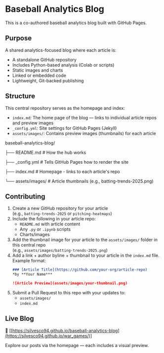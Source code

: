 # Baseball Analytics Blog

This is a co-authored baseball analytics blog built with GitHub Pages.

## Purpose

A shared analytics-focused blog where each article is:

- A standalone GitHub repository
- Includes Python-based analysis (Colab or scripts)
- Static images and charts
- Linked or embedded code
- Lightweight, Git-backed publishing

## Structure

This central repository serves as the homepage and index:

- `index.md`: The home page of the blog — links to individual article repos and preview images
- `_config.yml`: Site settings for GitHub Pages (Jekyll)
- `assets/images/`: Contains preview images (thumbnails) for each article

baseball-analytics-blog/

├── README.md # How the hub works

├── _config.yml # Tells GitHub Pages how to render the site

├── index.md # Homepage - links to each article's repo

└── assets/images/ # Article thumbnails (e.g., batting-trends-2025.png)


## Contributing

1. Create a new GitHub repository for your article  
   (e.g., `batting-trends-2025` or `pitching-heatmaps`)
2. Include the following in your article repo:
   - `README.md` with article content
   - Any `.py` or `.ipynb` scripts
   - Charts/images
3. Add the thumbnail image for your article to the `assets/images/` folder in this central repo  
   (e.g., `assets/images/batting-trends-2025.png`)
4. Add a link + author byline + thumbnail to your article in the `index.md` file.  
   Example format:
   ```markdown
   ### [Article Title](https://github.com/your-org/article-repo)
   *by **Your Name***

   ![Article Preview](assets/images/your-thumbnail.png)
   
5. Submit a Pull Request to this repo with your updates to:
   - `assets/images/`
   - `index.md`

## Live Blog

🔗 [[https://silvesco94.github.io/baseball-analytics-blog](https://silvesco94.github.io/war_games/)]

Explore our posts via the homepage — each includes a visual preview.

